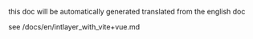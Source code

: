this doc will be automatically generated translated from the english doc

see /docs/en/intlayer_with_vite+vue.md
